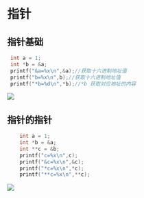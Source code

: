 # 指针

## 指针基础

```c
 int a = 1;
 int *b = &a;
 printf("&a=%x\n",&a);//获取十六进制地址值
 printf("b=%x\n",b);//获取十六进制地址值
 printf("*b=%d\n",*b);//*b 获取对应地址的内容
```
![](https://i.imgur.com/E2R1EwC.png)

## 指针的指针

```c
    int a = 1;
    int *b = &a;
    int **c = &b;
    printf("c=%x\n",c);
    printf("&c=%x\n",&c);
    printf("*c=%x\n",*c);
    printf("**c=%x\n",**c);
```
![](https://i.imgur.com/XPqv0x8.png)